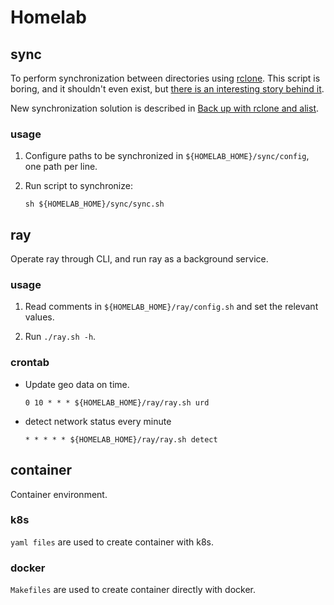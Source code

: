 # Homelab

## sync

To perform synchronization between directories using [rclone](https://rclone.org/). This script is boring, and it shouldn't even exist, but [there is an interesting story behind it](https://blog.coderwu.com/en/en/just-for-fun/).

New synchronization solution is described in [Back up with rclone and alist](https://blog.coderwu.com/en/en/backup/).

### usage

1. Configure paths to be synchronized in ```${HOMELAB_HOME}/sync/config```, one path per line.

2. Run script to synchronize:
    ```
    sh ${HOMELAB_HOME}/sync/sync.sh
    ```

## ray 

Operate ray through CLI, and run ray as a background service.

### usage

1. Read comments in ```${HOMELAB_HOME}/ray/config.sh``` and set the relevant values.

2. Run ```./ray.sh -h```.



### crontab

- Update geo data on time.
    ```
    0 10 * * * ${HOMELAB_HOME}/ray/ray.sh urd
    ```
- detect network status every minute
    ```
    * * * * * ${HOMELAB_HOME}/ray/ray.sh detect
    ```

## container

Container environment.

### k8s

```yaml files``` are used to create container with k8s.

### docker

```Makefiles``` are used to create container directly with docker.
